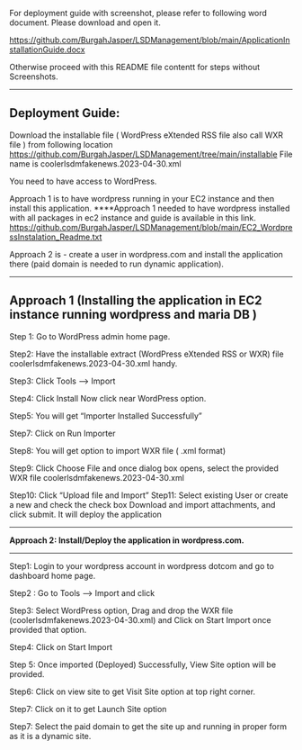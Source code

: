 For deployment guide with screenshot, please refer to following word document. Please download and open it. 

https://github.com/BurgahJasper/LSDManagement/blob/main/ApplicationInstallationGuide.docx

Otherwise proceed with this README file contentt for steps without Screenshots.

-----------------------
Deployment Guide:
-----------------------

Download the installable file ( WordPress eXtended RSS file also call WXR file ) from following location
https://github.com/BurgahJasper/LSDManagement/tree/main/installable
File name is coolerlsdmfakenews.2023-04-30.xml

You need to have access to WordPress. 

Approach 1 is to have wordpress running in your EC2 instance and then install this application. 
****Approach 1 needed to have wordpress installed with all packages 
in ec2 instance and guide is available in this link. https://github.com/BurgahJasper/LSDManagement/blob/main/EC2_WordpressInstalation_Readme.txt


Approach 2 is - create a user in wordpress.com and install the application there (paid domain is needed to run dynamic application). 



-----------------------------------------------------------------------------------------
Approach 1
(Installing the application in EC2 instance running wordpress and maria DB )
-----------------------------------------------------------------------------------------
Step 1: Go to WordPress admin home page.
 
Step2: Have the installable extract (WordPress eXtended RSS or WXR) file coolerlsdmfakenews.2023-04-30.xml handy.

Step3: Click Tools --> Import
 

Step4: Click Install Now click near WordPress option.

 

Step5: You will get “Importer Installed Successfully”
 

Step7:  Click on Run Importer


Step8: You will get option to import WXR file ( .xml format)
 

Step9: Click Choose File and once dialog box opens, select the provided WXR file coolerlsdmfakenews.2023-04-30.xml
 

Step10: Click “Upload file and Import”
Step11: Select existing User or create a new and check the check box Download and import attachments, and click submit. It will deploy the application

 



----------------------------------------------------------------------------------------

**Approach 2: Install/Deploy the application in wordpress.com.**

----------------------------------------------------------------------------------------

Step1: Login to your wordpress account in wordpress dotcom and go to dashboard home page. 
 
Step2 : Go to Tools --> Import and click
 
Step3: Select WordPress option, Drag and drop the WXR file (coolerlsdmfakenews.2023-04-30.xml) and Click on Start Import once provided that option. 

Step4: Click on Start Import
 
Step 5: Once imported (Deployed) Successfully, View Site option will be provided. 
 
Step6: Click on view site to get Visit Site option at top right corner. 
 
Step7: Click on it to get Launch Site option
 
Step7: Select the paid domain to get the site up and running in proper form as it is a dynamic site.  

 

